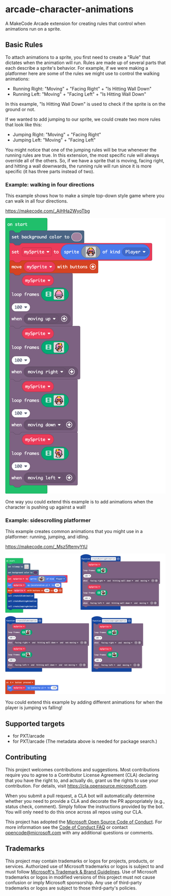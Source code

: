 # arcade-character-animations

A MakeCode Arcade extension for creating rules that control when animations run on a sprite.

## Basic Rules

To attach animations to a sprite, you first need to create a "Rule" that dictates when the animation will run. Rules are made up of several parts that each describe a sprite's behavior. For example, if we were making a platformer here are some of the rules we might use to control the walking animations:

* Running Right: "Moving" + "Facing Right" + "Is Hitting Wall Down"
* Running Left: "Moving" + "Facing Left" + "Is Hitting Wall Down"

In this example, "Is Hitting Wall Down" is used to check if the sprite is on the ground or not.

If we wanted to add jumping to our sprite, we could create two more rules that look like this:

* Jumping Right: "Moving" + "Facing Right"
* Jumping Left: "Moving" + "Facing Left"

You might notice that one of the jumping rules will be true whenever the running rules are true. In this extension, the most specific rule will always override all of the others. So, if we have a sprite that is moving, facing right, and hitting a wall downwards, the running rule will run since it is more specific (it has three parts instead of two).

### Example: walking in four directions

This example shows how to make a simple top-down style game where you can walk in all four directions.

https://makecode.com/_AiHHa2WyoTbg

![A picture of blocks in the top-down example](./pngs/top-down.png)

One way you could extend this example is to add animations when the character is pushing up against a wall!


### Example: sidescrolling platformer

This example creates common animations that you might use in a platformer: running, jumping, and idling.

https://makecode.com/_Msz5ftemyYtU

![A picture of blocks in the platformer example](./pngs/platformer.png)

You could extend this example by adding different animations for when the player is jumping vs falling!


## Supported targets

* for PXT/arcade
* for PXT/arcade
(The metadata above is needed for package search.)

## Contributing

This project welcomes contributions and suggestions.  Most contributions require you to agree to a
Contributor License Agreement (CLA) declaring that you have the right to, and actually do, grant us
the rights to use your contribution. For details, visit https://cla.opensource.microsoft.com.

When you submit a pull request, a CLA bot will automatically determine whether you need to provide
a CLA and decorate the PR appropriately (e.g., status check, comment). Simply follow the instructions
provided by the bot. You will only need to do this once across all repos using our CLA.

This project has adopted the [Microsoft Open Source Code of Conduct](https://opensource.microsoft.com/codeofconduct/).
For more information see the [Code of Conduct FAQ](https://opensource.microsoft.com/codeofconduct/faq/) or
contact [opencode@microsoft.com](mailto:opencode@microsoft.com) with any additional questions or comments.

## Trademarks

This project may contain trademarks or logos for projects, products, or services. Authorized use of Microsoft
trademarks or logos is subject to and must follow
[Microsoft's Trademark & Brand Guidelines](https://www.microsoft.com/en-us/legal/intellectualproperty/trademarks/usage/general).
Use of Microsoft trademarks or logos in modified versions of this project must not cause confusion or imply Microsoft sponsorship.
Any use of third-party trademarks or logos are subject to those third-party's policies.

